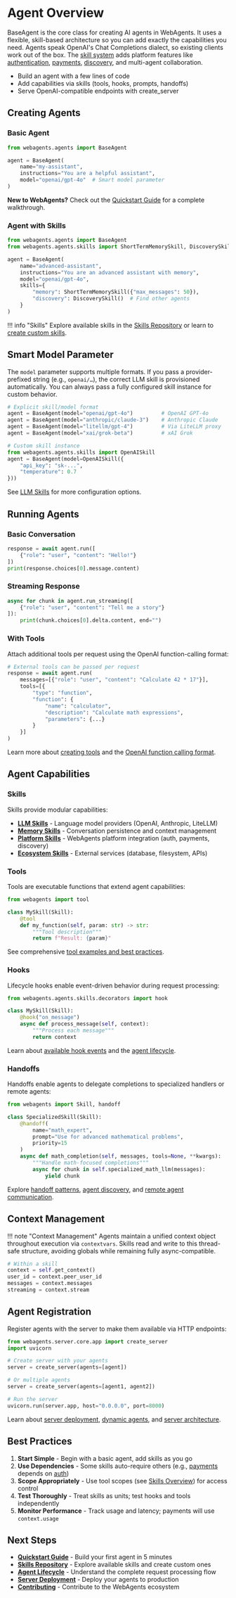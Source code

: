 # Agent Overview

BaseAgent is the core class for creating AI agents in WebAgents. It uses a flexible, skill-based architecture so you can add exactly the capabilities you need. Agents speak OpenAI's Chat Completions dialect, so existing clients work out of the box. The [skill system](../skills/overview.md) adds platform features like [authentication](../skills/platform/auth.md), [payments](../skills/platform/payments.md), [discovery](../skills/platform/discovery.md), and multi-agent collaboration.

- Build an agent with a few lines of code
- Add capabilities via skills (tools, hooks, prompts, handoffs)
- Serve OpenAI-compatible endpoints with create_server

## Creating Agents

### Basic Agent

```python
from webagents.agents import BaseAgent

agent = BaseAgent(
    name="my-assistant",
    instructions="You are a helpful assistant",
    model="openai/gpt-4o"  # Smart model parameter
)
```

**New to WebAgents?** Check out the [Quickstart Guide](../quickstart.md) for a complete walkthrough.

### Agent with Skills

```python
from webagents.agents import BaseAgent
from webagents.agents.skills import ShortTermMemorySkill, DiscoverySkill

agent = BaseAgent(
    name="advanced-assistant",
    instructions="You are an advanced assistant with memory",
    model="openai/gpt-4o",
    skills={
        "memory": ShortTermMemorySkill({"max_messages": 50}),
        "discovery": DiscoverySkill()  # Find other agents
    }
)
```

!!! info "Skills"
    Explore available skills in the [Skills Repository](../skills/overview.md) or learn to [create custom skills](../skills/custom.md).

## Smart Model Parameter

The `model` parameter supports multiple formats. If you pass a provider-prefixed string (e.g., `openai/…`), the correct LLM skill is provisioned automatically. You can always pass a fully configured skill instance for custom behavior.

```python
# Explicit skill/model format
agent = BaseAgent(model="openai/gpt-4o")         # OpenAI GPT-4o
agent = BaseAgent(model="anthropic/claude-3")    # Anthropic Claude
agent = BaseAgent(model="litellm/gpt-4")         # Via LiteLLM proxy
agent = BaseAgent(model="xai/grok-beta")         # xAI Grok

# Custom skill instance
from webagents.agents.skills import OpenAISkill
agent = BaseAgent(model=OpenAISkill({
    "api_key": "sk-...",
    "temperature": 0.7
}))
```

See [LLM Skills](../skills/core/llm.md) for more configuration options.

## Running Agents

### Basic Conversation

```python
response = await agent.run([
    {"role": "user", "content": "Hello!"}
])
print(response.choices[0].message.content)
```

### Streaming Response

```python
async for chunk in agent.run_streaming([
    {"role": "user", "content": "Tell me a story"}
]):
    print(chunk.choices[0].delta.content, end="")
```

### With Tools

Attach additional tools per request using the OpenAI function-calling format:

```python
# External tools can be passed per request
response = await agent.run(
    messages=[{"role": "user", "content": "Calculate 42 * 17"}],
    tools=[{
        "type": "function",
        "function": {
            "name": "calculator",
            "description": "Calculate math expressions",
            "parameters": {...}
        }
    }]
)
```

Learn more about [creating tools](../skills/overview.md) and the [OpenAI function calling format](https://platform.openai.com/docs/guides/function-calling).

## Agent Capabilities

### Skills

Skills provide modular capabilities:

- **[LLM Skills](../skills/core/llm.md)** - Language model providers (OpenAI, Anthropic, LiteLLM)
- **[Memory Skills](../skills/core/memory.md)** - Conversation persistence and context management
- **[Platform Skills](../skills/platform/auth.md)** - WebAgents platform integration (auth, payments, discovery)
- **[Ecosystem Skills](../skills/ecosystem/filesystem.md)** - External services (database, filesystem, APIs)

### Tools

Tools are executable functions that extend agent capabilities:

```python
from webagents import tool

class MySkill(Skill):
    @tool
    def my_function(self, param: str) -> str:
        """Tool description"""
        return f"Result: {param}"
```

See comprehensive [tool examples and best practices](../skills/overview.md).

### Hooks

Lifecycle hooks enable event-driven behavior during request processing:

```python
from webagents.agents.skills.decorators import hook

class MySkill(Skill):
    @hook("on_message")
    async def process_message(self, context):
        """Process each message"""
        return context
```

Learn about [available hook events](../skills/overview.md) and the [agent lifecycle](lifecycle.md).

### Handoffs

Handoffs enable agents to delegate completions to specialized handlers or remote agents:

```python
from webagents import Skill, handoff

class SpecializedSkill(Skill):
    @handoff(
        name="math_expert",
        prompt="Use for advanced mathematical problems",
        priority=15
    )
    async def math_completion(self, messages, tools=None, **kwargs):
        """Handle math-focused completions"""
        async for chunk in self.specialized_math_llm(messages):
            yield chunk
```

Explore [handoff patterns](handoffs.md), [agent discovery](../skills/platform/discovery.md), and [remote agent communication](../skills/platform/nli.md).

## Context Management

!!! note "Context Management"
    Agents maintain a unified context object throughout execution via `contextvars`. Skills read and write to this thread-safe structure, avoiding globals while remaining fully async-compatible.

```python
# Within a skill
context = self.get_context()
user_id = context.peer_user_id
messages = context.messages
streaming = context.stream
```

## Agent Registration

Register agents with the server to make them available via HTTP endpoints:

```python
from webagents.server.core.app import create_server
import uvicorn

# Create server with your agents
server = create_server(agents=[agent])

# Or multiple agents
server = create_server(agents=[agent1, agent2])

# Run the server
uvicorn.run(server.app, host="0.0.0.0", port=8000)
```

Learn about [server deployment](../server.md), [dynamic agents](../dynamic-agents.md), and [server architecture](../server-architecture.md).

## Best Practices

1. **Start Simple** - Begin with a basic agent, add skills as you go
2. **Use Dependencies** - Some skills auto-require others (e.g., [payments](../skills/platform/payments.md) depends on [auth](../skills/platform/auth.md))
3. **Scope Appropriately** - Use tool scopes (see [Skills Overview](../skills/overview.md)) for access control
4. **Test Thoroughly** - Treat skills as units; test hooks and tools independently
5. **Monitor Performance** - Track usage and latency; payments will use `context.usage`

## Next Steps

- **[Quickstart Guide](../quickstart.md)** - Build your first agent in 5 minutes
- **[Skills Repository](../skills/overview.md)** - Explore available skills and create custom ones
- **[Agent Lifecycle](lifecycle.md)** - Understand the complete request processing flow
- **[Server Deployment](../server.md)** - Deploy your agents to production
- **[Contributing](../developers/contributing.md)** - Contribute to the WebAgents ecosystem